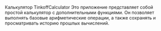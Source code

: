 Калькулятор TinkoffCalculator
Это приложение представляет собой простой калькулятор с дополнительными функциями. Он позволяет выполнять базовые арифметические операции, а также сохранять и просматривать историю прошлых вычислений.

